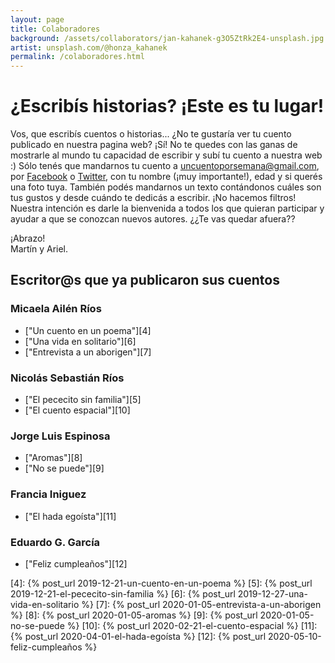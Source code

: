 ```yaml
---
layout: page
title: Colaboradores
background: /assets/collaborators/jan-kahanek-g3O5ZtRk2E4-unsplash.jpg
artist: unsplash.com/@honza_kahanek
permalink: /colaboradores.html
---
```


# ¿Escribís historias? ¡Este es tu lugar!

Vos, que escribís cuentos o historias... ¿No te gustaría ver tu cuento
publicado en nuestra pagina web? ¡Sí! No te quedes con las ganas de mostrarle
al mundo tu capacidad de escribir y subí tu cuento a nuestra web :) Sólo tenés
que mandarnos tu cuento a [uncuentoporsemana@gmail.com][1], por [Facebook][2] o
[Twitter][3], con tu nombre (¡muy importante!), edad y si querés una foto tuya.
También podés mandarnos un texto contándonos cuáles son tus gustos y desde
cuándo te dedicás a escribir. ¡No hacemos filtros! Nuestra intención es darle
la bienvenida a todos los que quieran participar y ayudar a que se conozcan
nuevos autores. ¿¿Te vas quedar afuera??

¡Abrazo!<br />
Martín y Ariel.

## Escritor@s que ya publicaron sus cuentos

### Micaela Ailén Ríos
* ["Un cuento en un poema"][4]
* ["Una vida en solitario"][6]
* ["Entrevista a un aborigen"][7]

### Nicolás Sebastián Ríos
* ["El pececito sin familia"][5]
* ["El cuento espacial"][10]

### Jorge Luis Espinosa
* ["Aromas"][8]
* ["No se puede"][9]

### Francia Iniguez
* ["El hada egoísta"][11]

### Eduardo G. García
* ["Feliz cumpleaños"][12]

[1]: mailto:uncuentoporsemana@gmail.com
[2]: https://facebook.com/uncuentoporsemana
[3]: https://twitter.com/1cuentoxsemana
[4]: {% post_url 2019-12-21-un-cuento-en-un-poema %}
[5]: {% post_url 2019-12-21-el-pececito-sin-familia %}
[6]: {% post_url 2019-12-27-una-vida-en-solitario %}
[7]: {% post_url 2020-01-05-entrevista-a-un-aborigen %}
[8]: {% post_url 2020-01-05-aromas %}
[9]: {% post_url 2020-01-05-no-se-puede %}
[10]: {% post_url 2020-02-21-el-cuento-espacial %}
[11]: {% post_url 2020-04-01-el-hada-egoísta %}
[12]: {% post_url 2020-05-10-feliz-cumpleaños %}
